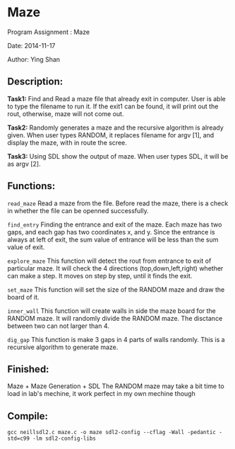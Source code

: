 # Maze
Program Assignment : Maze

Date: 2014-11-17

Author: Ying Shan 

## Description: 

<b>Task1:</b> Find and Read a maze file that already exit in computer. User is able to type the filename to run it. If the exit1 can be found, it will print out the rout, otherwise, maze will not come out.

<b>Task2:</b> Randomly generates a maze and the recursive algorithm is already given. When user types RANDOM, it replaces filename for argv [1], and display the maze, with in route the scree.

<b>Task3:</b> Using SDL show the output of maze. When user types SDL, it will be as argv [2].


## Functions:
`read_maze` Read a maze from the file. Before read the maze, there is a check in whether the file can be openned successfully.
 
`find_entry` Finding the entrance and exit of the maze. Each maze has two gaps, and each gap has two coordinates x, and y. Since the entrance is always at left of exit, the sum value of entrance will be less than the sum value of exit.
 
`explore_maze` This function will detect the rout from entrance to exit of particular maze. It will check the 4 directions (top,down,left,right) whether can make a step. It moves on step by step, until it finds the exit.

`set_maze` This function will set the size of the RANDOM maze and draw the board of it.

`inner_wall` This function will create walls in side the maze board for the RANDOM maze. It will randomly divide the RANDOM maze. The disctance between two can not larger than 4.

`dig_gap` This function is make 3 gaps in 4 parts of walls randomly. This is a recursive algorithm to generate maze.


## Finished:      
Maze + Maze Generation + SDL
The RANDOM maze may take a bit time to load in lab's mechine, it work perfect in my own mechine though
               
## Compile: 
`gcc neillsdl2.c maze.c -o maze sdl2-config --cflag -Wall -pedantic -std=c99 -lm sdl2-config-libs`
